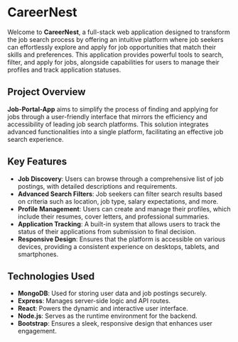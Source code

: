 # CareerNest

Welcome to **CareerNest**, a full-stack web application designed to transform the job search process by offering an intuitive platform where job seekers can effortlessly explore and apply for job opportunities that match their skills and preferences. This application provides powerful tools to search, filter, and apply for jobs, alongside capabilities for users to manage their profiles and track application statuses.

## Project Overview

**Job-Portal-App** aims to simplify the process of finding and applying for jobs through a user-friendly interface that mirrors the efficiency and accessibility of leading job search platforms. This solution integrates advanced functionalities into a single platform, facilitating an effective job search experience.

## Key Features

- **Job Discovery**: Users can browse through a comprehensive list of job postings, with detailed descriptions and requirements.
- **Advanced Search Filters**: Job seekers can filter search results based on criteria such as location, job type, salary expectations, and more.
- **Profile Management**: Users can create and manage their profiles, which include their resumes, cover letters, and professional summaries.
- **Application Tracking**: A built-in system that allows users to track the status of their applications from submission to final decision.
- **Responsive Design**: Ensures that the platform is accessible on various devices, providing a consistent experience on desktops, tablets, and smartphones.

## Technologies Used

- **MongoDB**: Used for storing user data and job postings securely.
- **Express**: Manages server-side logic and API routes.
- **React**: Powers the dynamic and interactive user interface.
- **Node.js**: Serves as the runtime environment for the backend.
- **Bootstrap**: Ensures a sleek, responsive design that enhances user engagement.
